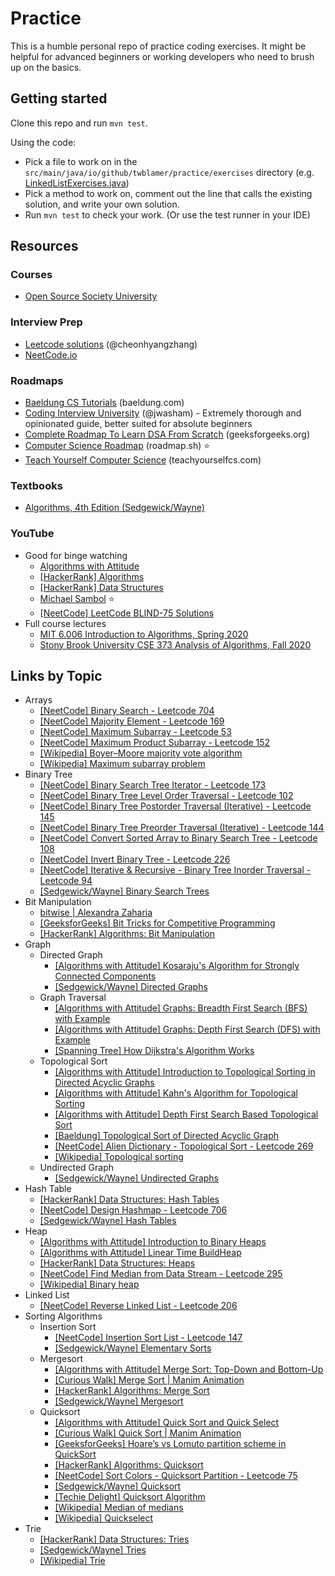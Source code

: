 # Practice

This is a humble personal repo of practice coding exercises. It might be helpful for advanced beginners or working developers who need to brush up on the basics.

## Getting started

Clone this repo and run `mvn test`.

Using the code:

- Pick a file to work on in the `src/main/java/io/github/twblamer/practice/exercises` directory (e.g. [LinkedListExercises.java](src/main/java/io/github/twblamer/practice/exercises/LinkedListExercises.java))
- Pick a method to work on, comment out the line that calls the existing solution, and write your own solution.
- Run `mvn test` to check your work. (Or use the test runner in your IDE)

## Resources

### Courses
- [Open Source Society University](https://github.com/ossu/computer-science)

### Interview Prep
- [Leetcode solutions](https://cheonhyangzhang.gitbooks.io/leetcode-solutions/content/) (@cheonhyangzhang)
- [NeetCode.io](https://neetcode.io/)

### Roadmaps

- [Baeldung CS Tutorials](https://www.baeldung.com/cs/start-here) (baeldung.com)
- [Coding Interview University](https://github.com/jwasham/coding-interview-university) (@jwasham) - Extremely thorough and opinionated guide, better suited for absolute beginners
- [Complete Roadmap To Learn DSA From Scratch](https://www.geeksforgeeks.org/complete-roadmap-to-learn-dsa-from-scratch/) (geeksforgeeks.org)
- [Computer Science Roadmap](https://roadmap.sh/computer-science) (roadmap.sh) :star:
- [Teach Yourself Computer Science](https://teachyourselfcs.com/) (teachyourselfcs.com)

### Textbooks

- [Algorithms, 4th Edition (Sedgewick/Wayne)](https://algs4.cs.princeton.edu/home/)

### YouTube

- Good for binge watching
  - [Algorithms with Attitude](https://www.youtube.com/@AlgorithmswithAttitude/videos)
  - [[HackerRank] Algorithms](https://www.youtube.com/playlist?list=PLI1t_8YX-ApvMthLj56t1Rf-Buio5Y8KL)
  - [[HackerRank] Data Structures](https://www.youtube.com/playlist?list=PLI1t_8YX-Apv-UiRlnZwqqrRT8D1RhriX)
  - [Michael Sambol](https://www.youtube.com/playlist?list=PL9xmBV_5YoZPKwb4XPB1sG7S6kNpN9JJo) :star:
  - [[NeetCode] LeetCode BLIND-75 Solutions](https://www.youtube.com/playlist?list=PLot-Xpze53ldVwtstag2TL4HQhAnC8ATf)
- Full course lectures
  - [MIT 6.006 Introduction to Algorithms, Spring 2020](https://www.youtube.com/playlist?list=PLUl4u3cNGP63EdVPNLG3ToM6LaEUuStEY)
  - [Stony Brook University CSE 373 Analysis of Algorithms, Fall 2020](https://www.youtube.com/playlist?list=PLOtl7M3yp-DX6ic0HGT0PUX_wiNmkWkXx)

## Links by Topic

- Arrays
  - [[NeetCode] Binary Search - Leetcode 704](https://www.youtube.com/watch?v=s4DPM8ct1pI)
  - [[NeetCode] Majority Element - Leetcode 169](https://www.youtube.com/watch?v=7pnhv842keE)
  - [[NeetCode] Maximum Subarray - Leetcode 53](https://www.youtube.com/watch?v=5WZl3MMT0Eg)
  - [[NeetCode] Maximum Product Subarray - Leetcode 152](https://www.youtube.com/watch?v=lXVy6YWFcRM)
  - [[Wikipedia] Boyer–Moore majority vote algorithm](https://en.wikipedia.org/wiki/Boyer%E2%80%93Moore_majority_vote_algorithm)
  - [[Wikipedia] Maximum subarray problem](https://en.wikipedia.org/wiki/Maximum_subarray_problem)
- Binary Tree
  - [[NeetCode] Binary Search Tree Iterator - Leetcode 173](https://www.youtube.com/watch?v=RXy5RzGF5wo)
  - [[NeetCode] Binary Tree Level Order Traversal - Leetcode 102](https://www.youtube.com/watch?v=6ZnyEApgFYg)
  - [[NeetCode] Binary Tree Postorder Traversal (Iterative) - Leetcode 145](https://www.youtube.com/watch?v=QhszUQhGGlA)
  - [[NeetCode] Binary Tree Preorder Traversal (Iterative) - Leetcode 144](https://www.youtube.com/watch?v=afTpieEZXck)
  - [[NeetCode] Convert Sorted Array to Binary Search Tree - Leetcode 108](https://www.youtube.com/watch?v=0K0uCMYq5ng)
  - [[NeetCode] Invert Binary Tree - Leetcode 226](https://www.youtube.com/watch?v=OnSn2XEQ4MY)
  - [[NeetCode] Iterative & Recursive - Binary Tree Inorder Traversal - Leetcode 94](https://www.youtube.com/watch?v=g_S5WuasWUE)
  - [[Sedgewick/Wayne] Binary Search Trees](https://algs4.cs.princeton.edu/32bst/)
- Bit Manipulation
  - [bitwise | Alexandra Zaharia](https://alexandra-zaharia.github.io/categories/bitwise/)
  - [[GeeksforGeeks] Bit Tricks for Competitive Programming](https://www.geeksforgeeks.org/bit-tricks-competitive-programming/)
  - [[HackerRank] Algorithms: Bit Manipulation](https://www.youtube.com/watch?v=NLKQEOgBAnw)
- Graph
  - Directed Graph
    - [[Algorithms with Attitude] Kosaraju's Algorithm for Strongly Connected Components](https://www.youtube.com/watch?v=HOOmetF56BI)
    - [[Sedgewick/Wayne] Directed Graphs](https://algs4.cs.princeton.edu/42digraph/)
  - Graph Traversal
    - [[Algorithms with Attitude] Graphs: Breadth First Search (BFS) with Example](https://www.youtube.com/watch?v=ls4cHglfc0g)
    - [[Algorithms with Attitude] Graphs: Depth First Search (DFS) with Example](https://www.youtube.com/watch?v=qH-mHxkoK0Q)
    - [[Spanning Tree] How Dijkstra's Algorithm Works](https://www.youtube.com/watch?v=EFg3u_E6eHU)
  - Topological Sort
    - [[Algorithms with Attitude] Introduction to Topological Sorting in Directed Acyclic Graphs](https://www.youtube.com/watch?v=XqfUXLfwmvI)
    - [[Algorithms with Attitude] Kahn's Algorithm for Topological Sorting](https://www.youtube.com/watch?v=agHGA0pVMe8)
    - [[Algorithms with Attitude] Depth First Search Based Topological Sort](https://www.youtube.com/watch?v=xqLY-ZLJig8)
    - [[Baeldung] Topological Sort of Directed Acyclic Graph](https://www.baeldung.com/cs/dag-topological-sort)
    - [[NeetCode] Alien Dictionary - Topological Sort - Leetcode 269](https://www.youtube.com/watch?v=6kTZYvNNyps)
    - [[Wikipedia] Topological sorting](https://en.wikipedia.org/wiki/Topological_sorting)
  - Undirected Graph
    - [[Sedgewick/Wayne] Undirected Graphs](https://algs4.cs.princeton.edu/41graph/)
- Hash Table
  - [[HackerRank] Data Structures: Hash Tables](https://www.youtube.com/watch?v=shs0KM3wKv8)
  - [[NeetCode] Design Hashmap - Leetcode 706](https://www.youtube.com/watch?v=cNWsgbKwwoU)
  - [[Sedgewick/Wayne] Hash Tables](https://algs4.cs.princeton.edu/34hash/)
- Heap
  - [[Algorithms with Attitude] Introduction to Binary Heaps](https://www.youtube.com/watch?v=WCm3TqScBM8)
  - [[Algorithms with Attitude] Linear Time BuildHeap](https://www.youtube.com/watch?v=MiyLo8adrWw)
  - [[HackerRank] Data Structures: Heaps](https://www.youtube.com/watch?v=t0Cq6tVNRBA)
  - [[NeetCode] Find Median from Data Stream - Leetcode 295](https://www.youtube.com/watch?v=itmhHWaHupI)
  - [[Wikipedia] Binary heap](https://en.wikipedia.org/wiki/Binary_heap)
- Linked List
  - [[NeetCode] Reverse Linked List - Leetcode 206](https://www.youtube.com/watch?v=G0_I-ZF0S38)
- Sorting Algorithms
  - Insertion Sort
    - [[NeetCode] Insertion Sort List - Leetcode 147](https://www.youtube.com/watch?v=Kk6mXAzqX3Y)
    - [[Sedgewick/Wayne] Elementary Sorts](https://algs4.cs.princeton.edu/21elementary/)
  - Mergesort
    - [[Algorithms with Attitude] Merge Sort: Top-Down and Bottom-Up](https://www.youtube.com/watch?v=k3oezbZgfDs)
    - [[Curious Walk] Merge Sort | Manim Animation](https://www.youtube.com/watch?v=5Z9dn2WTg9o)
    - [[HackerRank] Algorithms: Merge Sort](https://www.youtube.com/watch?v=KF2j-9iSf4Q)
    - [[Sedgewick/Wayne] Mergesort](https://algs4.cs.princeton.edu/22mergesort/)
  - Quicksort
    - [[Algorithms with Attitude] Quick Sort and Quick Select](https://www.youtube.com/watch?v=v-1EGgaTFuw)
    - [[Curious Walk] Quick Sort | Manim Animation](https://www.youtube.com/watch?v=WprjBK0p6rw)
    - [[GeeksforGeeks] Hoare’s vs Lomuto partition scheme in QuickSort](https://www.geeksforgeeks.org/hoares-vs-lomuto-partition-scheme-quicksort/)
    - [[HackerRank] Algorithms: Quicksort](https://www.youtube.com/watch?v=SLauY6PpjW4)
    - [[NeetCode] Sort Colors - Quicksort Partition - Leetcode 75](https://www.youtube.com/watch?v=4xbWSRZHqac)
    - [[Sedgewick/Wayne] Quicksort](https://algs4.cs.princeton.edu/23quicksort/)
    - [[Techie Delight] Quicksort Algorithm](https://www.techiedelight.com/quicksort/)
    - [[Wikipedia] Median of medians](https://en.wikipedia.org/wiki/Median_of_medians)
    - [[Wikipedia] Quickselect](https://en.wikipedia.org/wiki/Quickselect)
- Trie
  - [[HackerRank] Data Structures: Tries](https://www.youtube.com/watch?v=zIjfhVPRZCg)
  - [[Sedgewick/Wayne] Tries](https://algs4.cs.princeton.edu/52trie/)
  - [[Wikipedia] Trie](https://en.wikipedia.org/wiki/Trie)

